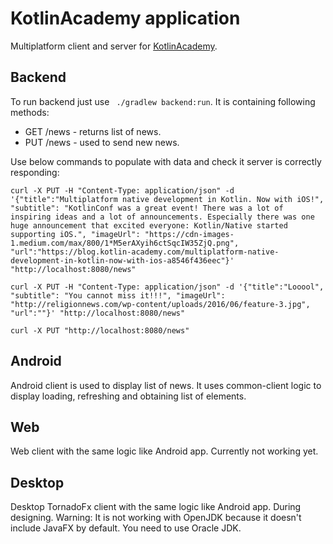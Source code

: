 # KotlinAcademy application

Multiplatform client and server for [KotlinAcademy](https://blog.kotlin-academy.com/).
## Backend

To run backend just use ` ./gradlew backend:run`. It is containing following methods:
* GET /news - returns list of news.
* PUT /news - used to send new news.

Use below commands to populate with data and check it server is correctly responding:

```
curl -X PUT -H "Content-Type: application/json" -d '{"title":"Multiplatform native development in Kotlin. Now with iOS!", "subtitle": "KotlinConf was a great event! There was a lot of inspiring ideas and a lot of announcements. Especially there was one huge announcement that excited everyone: Kotlin/Native started supporting iOS.", "imageUrl": "https://cdn-images-1.medium.com/max/800/1*M5erAXyih6ctSqcIW35ZjQ.png", "url":"https://blog.kotlin-academy.com/multiplatform-native-development-in-kotlin-now-with-ios-a8546f436eec"}' "http://localhost:8080/news"

curl -X PUT -H "Content-Type: application/json" -d '{"title":"Looool", "subtitle": "You cannot miss it!!!", "imageUrl": "http://religionnews.com/wp-content/uploads/2016/06/feature-3.jpg", "url":""}' "http://localhost:8080/news"

curl -X PUT "http://localhost:8080/news"
```

## Android

Android client is used to display list of news. It uses common-client logic to display loading, refreshing and obtaining list of elements.

## Web

Web client with the same logic like Android app. Currently not working yet.

## Desktop

Desktop TornadoFx client with the same logic like Android app. During designing. Warning: It is not working with OpenJDK because it doesn't include JavaFX by default. You need to use Oracle JDK.